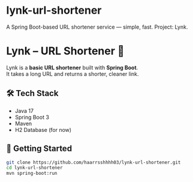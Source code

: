 # lynk-url-shortener
A Spring Boot-based URL shortener service — simple, fast. Project: Lynk.
# Lynk – URL Shortener 🚀

Lynk is a **basic URL shortener** built with **Spring Boot**.  
It takes a long URL and returns a shorter, cleaner link.

## 🛠️ Tech Stack
- Java 17
- Spring Boot 3
- Maven
- H2 Database (for now)

## 🚀 Getting Started
```bash
git clone https://github.com/haarrsshhhh03/lynk-url-shortener.git
cd lynk-url-shortener
mvn spring-boot:run
